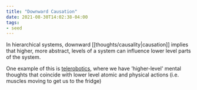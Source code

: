 ```yaml
---
title: "Downward Causation"
date: 2021-08-30T14:02:38-04:00
tags:
- seed
---
```


In hierarchical systems, downward [[thoughts/causality|causation]] implies that higher, more abstract, levels of a system can influence lower level parts of the system.

One example of this is [telerobotics](thoughts/telerobotics.md), where we have 'higher-level' mental thoughts that coincide with lower level atomic and physical actions (i.e. muscles moving to get us to the fridge)